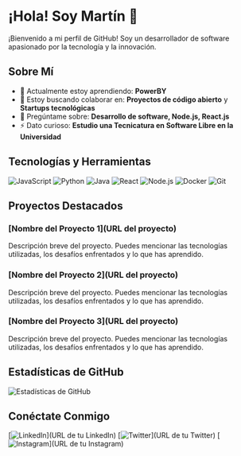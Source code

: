 # ¡Hola! Soy Martín 👋

¡Bienvenido a mi perfil de GitHub! Soy un desarrollador de software apasionado por la tecnología y la innovación.

## Sobre Mí

- 🌱 Actualmente estoy aprendiendo: **PowerBY**
- 👯 Estoy buscando colaborar en: **Proyectos de código abierto** y **Startups tecnológicas**
- 💬 Pregúntame sobre: **Desarrollo de software, Node.js, React.js**
- ⚡ Dato curioso: **Estudio una Tecnicatura en Software Libre en la Universidad**

## Tecnologías y Herramientas

![JavaScript](https://img.shields.io/badge/-JavaScript-black?style=flat-square&logo=javascript)
![Python](https://img.shields.io/badge/-Python-black?style=flat-square&logo=python)
![Java](https://img.shields.io/badge/-Java-black?style=flat-square&logo=java)
![React](https://img.shields.io/badge/-React-black?style=flat-square&logo=react)
![Node.js](https://img.shields.io/badge/-Node.js-black?style=flat-square&logo=node.js)
![Docker](https://img.shields.io/badge/-Docker-black?style=flat-square&logo=docker)
![Git](https://img.shields.io/badge/-Git-black?style=flat-square&logo=git)

## Proyectos Destacados

### [Nombre del Proyecto 1](URL del proyecto)
Descripción breve del proyecto. Puedes mencionar las tecnologías utilizadas, los desafíos enfrentados y lo que has aprendido.

### [Nombre del Proyecto 2](URL del proyecto)
Descripción breve del proyecto. Puedes mencionar las tecnologías utilizadas, los desafíos enfrentados y lo que has aprendido.

### [Nombre del Proyecto 3](URL del proyecto)
Descripción breve del proyecto. Puedes mencionar las tecnologías utilizadas, los desafíos enfrentados y lo que has aprendido.

## Estadísticas de GitHub

![Estadísticas de GitHub](https://github-readme-stats.vercel.app/api?username=TuUsuarioGitHub&show_icons=true&theme=radical)

## Conéctate Conmigo

[![LinkedIn](https://img.shields.io/badge/-LinkedIn-blue?style=flat-square&logo=linkedin)](URL de tu LinkedIn)
[![Twitter](https://img.shields.io/badge/-Twitter-blue?style=flat-square&logo=twitter)](URL de tu Twitter)
[![Instagram](https://img.shields.io/badge/-Instagram-purple?style=flat-square&logo=instagram)](URL de tu Instagram)
